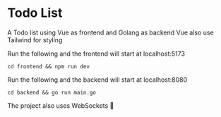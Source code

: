 # Todo List

A Todo list using Vue as frontend and Golang as backend
Vue also use Tailwind for styling

Run the following and the frontend will start at localhost:5173

```
cd frontend && npm run dev
```

Run the following and the backend will start at localhost:8080

```
cd backend && go run main.go
```

The project also uses WebSockets 🗿